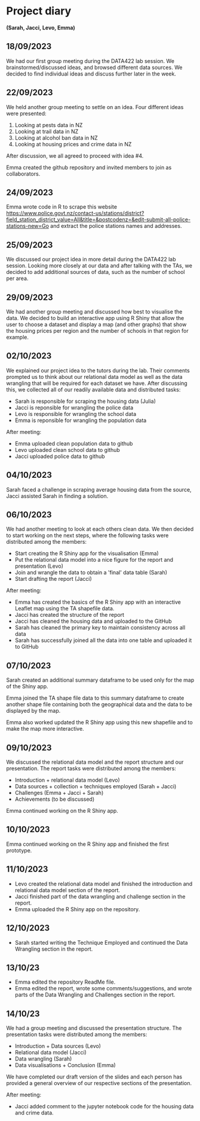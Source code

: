# Project diary
__(Sarah, Jacci, Levo, Emma)__

## 18/09/2023
We had our first group meeting during the DATA422 lab session. We brainstormed/discussed ideas, and browsed different data sources. We decided to find individual ideas and discuss further later in the week.

## 22/09/2023
We held another group meeting to settle on an idea. Four different ideas were presented: 
1) Looking at pests data in NZ
2) Looking at trail data in NZ
3) Looking at alcohol ban data in NZ
4) Looking at housing prices and crime data in NZ

After discussion, we all agreed to proceed with idea #4.

Emma created the github repository and invited members to join as collaborators.

## 24/09/2023

Emma wrote code in R to scrape this website https://www.police.govt.nz/contact-us/stations/district?field_station_district_value=All&title=&postcodenz=&edit-submit-all-police-stations-new=Go and extract the police stations names and addresses.

## 25/09/2023

We discussed our project idea in more detail during the DATA422 lab session. Looking more closely at our data and after talking with the TAs, we decided to add additional sources of data, such as the number of school per area.

## 29/09/2023

We had another group meeting and discussed how best to visualise the data. We decided to build an interactive app using R Shiny that allow the user to choose a dataset and display a map (and other graphs) that show the housing prices per region and the number of schools in that region for example.

## 02/10/2023

We explained our project idea to the tutors during the lab. Their comments prompted us to think about our relational data model as well as the data wrangling that will be required for each dataset we have. After discussing this, we collected all of our readily available data and distributed tasks:
- Sarah is responsible for scraping the housing data (Julia)
- Jacci is reponsible for wrangling the police data
- Levo is responsible for wrangling the school data
- Emma is reponsible for wrangling the population data

After meeting:
- Emma uploaded clean population data to github
- Levo uploaded clean school data to github
- Jacci uploaded police data to github

## 04/10/2023
Sarah faced a challenge in scraping average housing data from the source, Jacci assisted Sarah in finding a solution.

## 06/10/2023

We had another meeting to look at each others clean data. We then decided to start working on the next steps, where the following tasks were distributed among the members:
- Start creating the R Shiny app for the visualisation (Emma)
- Put the relational data model into a nice figure for the report and presentation (Levo)
- Join and wrangle the data to obtain a 'final' data table (Sarah)
- Start drafting the report (Jacci)

After meeting:
- Emma has created the basics of the R Shiny app with an interactive Leaflet map using the TA shapefile data.
- Jacci has created the structure of the report
- Jacci has cleaned the housing data and uploaded to the GitHub
- Sarah has cleaned the primary key to maintain consistency across all data
- Sarah has successfully joined all the data into one table and uploaded it to GitHub

## 07/10/2023

Sarah created an additional summary dataframe to be used only for the map of the Shiny app.

Emma joined the TA shape file data to this summary dataframe to create another shape file containing both the geographical data and the data to be displayed by the map.

Emma also worked updated the R Shiny app using this new shapefile and to make the map more interactive.

## 09/10/2023

We discussed the relational data model and the report structure and our presentation. The report tasks were distributed among the members:
- Introduction + relational data model (Levo)
- Data sources + collection + techniques employed (Sarah + Jacci)
- Challenges (Emma + Jacci + Sarah)
- Achievements (to be discussed)

Emma continued working on the R Shiny app.

## 10/10/2023

Emma continued working on the R Shiny app and finished the first prototype.

## 11/10/2023

- Levo created the relational data model and finished the introduction and relational data model section of the report.
- Jacci finished part of the data wrangling and challenge section in the report.
- Emma uploaded the R Shiny app on the repository.

## 12/10/2023

- Sarah started writing the Technique Employed and continued the Data Wrangling section in the report.

## 13/10/23

- Emma edited the repository ReadMe file.
- Emma edited the report, wrote some comments/suggestions, and wrote parts of the Data Wrangling and Challenges section in the report.
  
## 14/10/23

We had a group meeting and discussed the presentation structure. The presentation tasks were distributed among the members:
- Introduction + Data sources (Levo)
- Relational data model (Jacci)
- Data wrangling (Sarah)
- Data visualisations + Conclusion (Emma)

We have completed our draft version of the slides and each person has provided a general overview of our respective sections of the presentation.

After meeting:
- Jacci added comment to the jupyter notebook code for the housing data and crime data.
